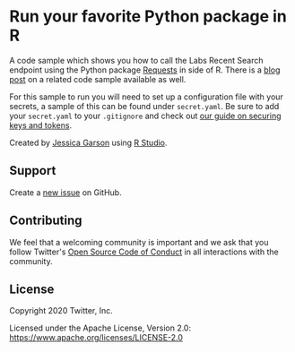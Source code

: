 # Run your favorite Python package in R

A code sample which shows you how to call the Labs Recent Search endpoint using the Python package [Requests](https://requests.readthedocs.io/en/master/) in side of R. There is a [blog post](https://blog.twitter.com/developer/en_us/topics/tips/2020/running-the-python-package-for-search-tweets-in-r.html) on a related code sample available as well.

For this sample to run you will need to set up a configuration file with your secrets, a sample of this can be found under `secret.yaml`. Be sure to add your `secret.yaml` to your `.gitignore` and check out [our guide on securing keys and tokens](https://developer.twitter.com/en/docs/basics/authentication/guides/securing-keys-and-tokens).

Created by [Jessica Garson](https://twitter.com/jessicagarson) using [R Studio](https://rstudio.com/).

## Support

Create a [new issue](https://github.com/twitterdev/search-tweets-python-in-r/issues) on GitHub.

## Contributing

We feel that a welcoming community is important and we ask that you follow Twitter's
[Open Source Code of Conduct](https://github.com/twitter/code-of-conduct/blob/master/code-of-conduct.md)
in all interactions with the community.

## License

Copyright 2020 Twitter, Inc.

Licensed under the Apache License, Version 2.0: https://www.apache.org/licenses/LICENSE-2.0
